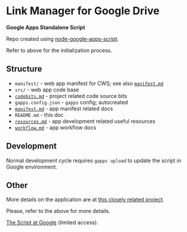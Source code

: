 # Link Manager for Google Drive
**Google Apps Standalone Script**

Repo created using [node-google-apps-script](https://github.com/danthareja/node-google-apps-script).

Refer to above for the initialization process.

## Structure
 * `manifest/` - web app manifest for CWS; see also [`manifest.md`](manifest.md)
 * `src/` - web app code base
 * [`codebits.md`](codebits.md) - project related code source bits
 * `gapps.config.json` - `gapps` config; autocreated
 * [`manifest.md`](manifest.md) - app manifest related docs
 * `README.md` - this doc
 * [`resources.md`](resources.md) - app development related useful resources
 * [`workflow.md`](workflow.md) - app workflow docs

## Development
Normal development cycle requires `gapps upload` to update the script in
Google environment.

## Other
More details on the application are at [this closely related project](https://github.com/OleksiyRudenko/gd-linkman).

Please, refer to the above for more details.

[The Script at Google](https://script.google.com/d/1VWya6MzrBeHa4Pb8kCoJk3N4sCScQu_tX6g9K1McA2skoRo9RaSaKhr1/edit?usp=drive_web)
(limited access).
